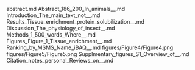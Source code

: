 abstract.md
Abstract_186_200_In_animals__.md
Introduction_The_main_text_not__.md
Results_Tissue_enrichment_protein_solubilization__.md
Discussion_The_physiology_of_insect__.md
Methods_1_500_words_Where__.md
Figures_Figure_1_Tissue_enrichment__.md
Ranking_by_MSMS_Name_iBAQ__.md
figures/Figure4/Figure4.png
figures/Figure5/Figure5.png
Supplmentary_figures_S1_Overview_of__.md
Citation_notes_personal_Reviews_on__.md

